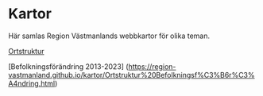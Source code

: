 # Kartor

Här samlas Region Västmanlands webbkartor för olika teman.

[Ortstruktur](https://region-vastmanland.github.io/kartor/Ortstruktur.html)

[Befolkningsförändring 2013-2023] (https://region-vastmanland.github.io/kartor/Ortstruktur%20Befolkningsf%C3%B6r%C3%A4ndring.html)
